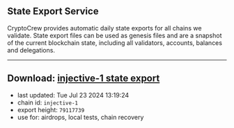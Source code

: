 ## State Export Service
CryptoCrew provides automatic daily state exports for all chains we validate. State export files can be used as genesis files and are a snapshot of the current blockchain state, including all validators, accounts, balances and delegations.

---
**Download: [injective-1 state export](https://dl-eu2.ccvalidators.com/SERVICE/injective/injective-1_export_79117739.json)**
---

- last updated: Tue Jul 23 2024 13:19:24
- chain id: `injective-1`
- export height: `79117739`
- use for: airdrops, local tests, chain recovery
